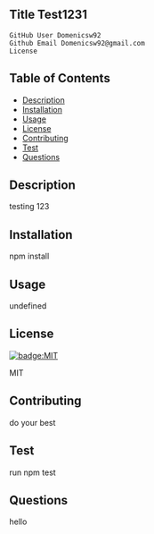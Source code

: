 ## Title Test1231 
    GitHub User Domenicsw92
    Github Email Domenicsw92@gmail.com
    License 
## Table of Contents 
   * [Description](#description)
   * [Installation](#installation)
   * [Usage](#usage)
   * [License](#license)
   * [Contributing](#contributing)
   * [Test](#test)
   * [Questions](#questions)

## Description 

testing 123

## Installation

npm install

## Usage

undefined

## License
[![badge:MIT](https://img.shields.io/badge/license-MIT-brightgreen)](https://opensource.org/licenses/MIT)

MIT

## Contributing

do your best

## Test 

run npm test

## Questions 

hello  